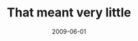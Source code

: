 ---
layout: base.njk
title : 'That meant very little' 
view_title : 'That meant very little' 
year : '2009' 
date : '2009-06-01' 
img_file : '/drawing/thatmeantverylittle.png' 
html_file : 'thatmeantverylittle' 
next_html : 'illbekingoftheheap.html' 
year_order : '170' 
permalink : "title/{{html_file}}.html"
---